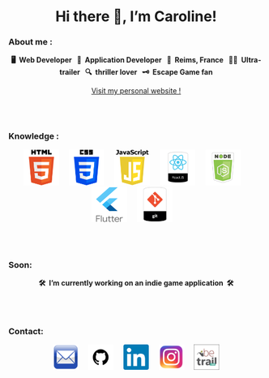 **<h1 align="center" class="title">Hi there :wave:, I’m Caroline!</h2>**


<h3>About me :</h3>

**<p align="center">:desktop_computer: &nbsp;Web Developer &nbsp;&nbsp;:iphone: &nbsp;Application Developer &nbsp;&nbsp;:champagne: &nbsp;Reims, France &nbsp;&nbsp;:running_woman: &nbsp;Ultra-trailer &nbsp;&nbsp;:mag: &nbsp;thriller lover &nbsp;&nbsp;:old_key: &nbsp;Escape Game fan</p>**

<p align="center"> 
  <a href="[https//:www.caroline-prouve.com](https://www.caroline-prouve.com/)" >Visit my personal website !</a>
</p>

</br>
</br>


<h3>Knowledge :</h3>

<p align="center">
  <img src="./assets/logoInfo/htmlTrans.png" width="70" height="70"/></a>&nbsp;&nbsp;&nbsp;&nbsp;
  <img src="./assets/logoInfo/cssTrans.png" width="70" height="70"/></a>&nbsp;&nbsp;&nbsp;&nbsp;
  <img src="./assets/logoInfo/JST.png" width="70" height="70"/></a>&nbsp;&nbsp;&nbsp;&nbsp;
  <img src="./assets/logoInfo/react_logo.png" width="70" height="70"/></a>&nbsp;&nbsp;&nbsp;&nbsp;
  <img src="./assets/logoInfo/node_logo.png" width="70" height="70"/></a>&nbsp;&nbsp;&nbsp;&nbsp;
  <img src="./assets/logoInfo/FlutterT.png" width="70" height="70"/></a>&nbsp;&nbsp;&nbsp;&nbsp;
  <img src="./assets/logoInfo/git_logo.png" width="70" height="70"/></a>&nbsp;&nbsp;&nbsp;&nbsp;
  
</p>

</br>
</br>

<h3>Soon:</h3>

**<p align="center"> :hammer_and_wrench: &nbsp;I’m currently working on an indie game application &nbsp;:hammer_and_wrench:</p>**

</br>
</br>


<h3>Contact:</h3>

  <p align="center">
    <a href="mailto:caroline.prouve@gmail.com"><img src="./assets/logoReseaux/mail.png" width="50" height="50"/></a>&nbsp;&nbsp;&nbsp;&nbsp;
     <a href="https://github.com/Caro-Quiant/"><img src="./assets/logoReseaux/github.png" width="50" height="50"/></a>&nbsp;&nbsp;&nbsp;&nbsp;
    <a href="https://www.linkedin.com/in/caroline-prouv%C3%A9-4597022a8/"><img src="./assets/logoReseaux/linkedin.png" width="50" height="50"/></a>&nbsp;&nbsp;&nbsp;&nbsp;
    <a href="https://www.instagram.com/caroline_prouve/"><img src="./assets/logoReseaux/instagram.png" width="50" height="50"/></a>&nbsp;&nbsp;&nbsp;&nbsp;
    <a href="https://www.betrail.run/runner/prouve.caroline/overview"><img src="./assets/logoReseaux/betrail.png" width="50" height="50"/></a>
  </p>

